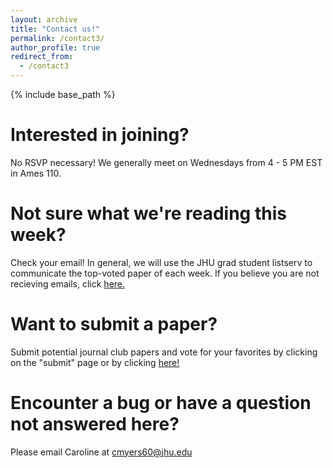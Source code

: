 ```yaml
---
layout: archive
title: "Contact us!"
permalink: /contact3/
author_profile: true
redirect_from:
  - /contact3
---
```


{% include base_path %}

Interested in joining?
======
No RSVP necessary! We generally meet on Wednesdays from 4 - 5 PM EST in Ames 110.

Not sure what we're reading this week? 
======
Check your email! In general, we will use the JHU grad student listserv to communicate the top-voted paper of each week. If you believe you are not recieving emails, click [here.](mailto:pbs-grad-request@lists.johnshopkins.edu)

Want to submit a paper? 
======
Submit potential journal club papers and vote for your favorites by clicking on the "submit" page or by clicking [here!](https://poll.ly/#/PE9m5mJa)
  
Encounter a bug or have a question not answered here?  
======
Please email Caroline at [cmyers60@jhu.edu](cmyers60@jhu.edu)
